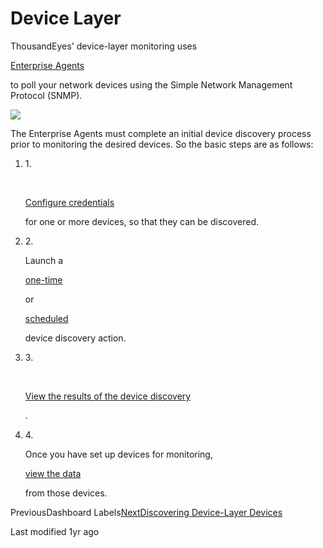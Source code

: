 # Device Layer

ThousandEyes' device-layer monitoring uses

[Enterprise Agents](https://docs.thousandeyes.com/product-documentation/global-vantage-points/enterprise-agents)

to poll your network devices using the Simple Network Management Protocol (SNMP).

![](https://2360053865-files.gitbook.io/\~/files/v0/b/gitbook-x-prod.appspot.com/o/spaces%2F-M4QARF6s57qxMrOHDTZ%2Fuploads%2Fgit-blob-edf9cba88c2dbc7f1d7ed32ef095b1bb24a4181c%2Fproduct-documentation\_device-layer\_discovering-device-layer-devices-1.png?alt=media)

The Enterprise Agents must complete an initial device discovery process prior to monitoring the desired devices. So the basic steps are as follows:

1.  1\.

    ​

    [Configure credentials](<../.gitbook/assets/discovering device layer devices>)

    for one or more devices, so that they can be discovered.
2.  2\.

    Launch a

    [one-time](<../.gitbook/assets/discovering device layer devices>)

    or

    [scheduled](<../.gitbook/assets/discovering device layer devices>)

    device discovery action.
3.  3\.

    ​

    [View the results of the device discovery](<../.gitbook/assets/device discovery results>)

    .
4.  4\.

    Once you have set up devices for monitoring,

    [view the data](<../.gitbook/assets/using the device layer view>)

    from those devices.

PreviousDashboard Labels[NextDiscovering Device-Layer Devices](<../.gitbook/assets/discovering device layer devices>)

Last modified 1yr ago
